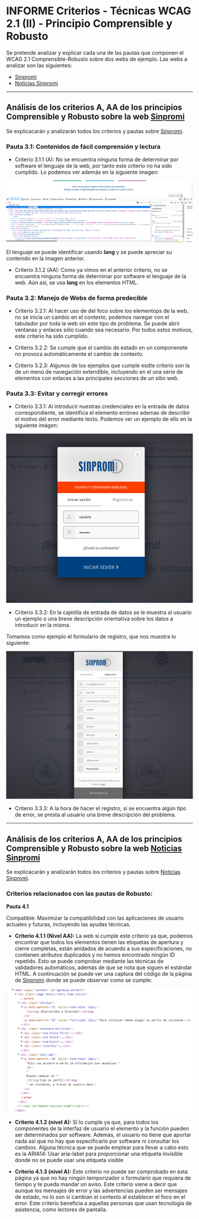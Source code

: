 
# INFORME Criterios - Técnicas WCAG 2.1 (II) - Principio Comprensible y Robusto

Se pretende analizar y explicar cada una de las pautas que componen el WCAG 2.1 Comprensible-Robusto sobre dos webs de ejemplo. Las webs a analizar son las siguientes: 
- [Sinpromi](https://sinpromi.es/)
- [Noticias Sinpromi](https://sinpromi.es/noticias)

***
## Análisis de los criterios A, AA de los principios Comprensible y Robusto sobre la web [Sinpromi](https://sinpromi.es/)

Se explicacarán y analizarán todos los criterios y pautas sobre [Sinpromi](https://sinpromi.es/).

### Pauta 3.1: Contenidos de fácil comprensión y lectura

- Criterio 3.1.1 (A): No se encuentra ninguna forma de determinar por software el lenguaje de la web, por tanto este criterio no ha sido cumplido. Lo podemos ver además en la siguiente imagen:

![Sinpromi-lang](../public/media/img/sinpromi-lang.png "Imagen que muestra la parte del codigo que hace referencia al lenguaje")

El lenguaje se puede identificar usando **lang** y se puede apreciar su contenido en la imagen anterior.

- Criterio 3.1.2 (AA): Como ya vimos en el anterior criterio, no se encuentra ninguna forma de determinar por software el lenguaje de la web. Aún así, se usa **lang** en los elementos HTML.

### Pauta 3.2: Manejo de Webs de forma predecible

- Criterio 3.2.1: Al hacer uso de del foco sobre los elementops de la web, no se inicia un cambio en el contexto, podemos navegar con el tabulador por toda la web sin este tipo de problema.
Se puede abrir ventanas y enlaces sólo cuando sea necesario.
Por todos estos motivos, este criterio ha sido cumplido.

- Criterio 3.2.2: Se cumple que el cambio de estado en un componenete no provoca automáticamente el cambio de contexto.

- Criterio 3.2.3: Algunos de los ejemplos que cumple esdte criterio son la de un menú de navegación extendible, incluyendo en el una serie de elementos con enlaces a las principales secciones de un sitio web.


### Pauta 3.3: Evitar y corregir errores

- Criterio 3.3.1: Al introducir nuestras credenciales en la entrada de datos correspondiente, se identifica el elemento erróneo ademas de describir el motivo del error mediante texto. Podemos ver un ejemplo de ello en la siguiente imágen:

![fallo-usuario](../public/media/img/fallo-usuario.png "Se muestra el bloque de texto con el error")

- Criterio 3.3.2: En la cajetilla de entrada de datos se le muestra al usuario un ejemplo o una breve descripción orientativa sobre los datos a introducir en la misma.

Tomamos como ejemplo el formulario de registro, que nos muestra lo siguiente:

![registro-sinpromi](../public/media/img/registro-sinpromi.png "Imagen que ilustra el formulario de registro de la web  Sinpromi")

- Criterio 3.3.3: A la hora de hacer el registro, si se encuentra algún tipo de error, se presta al usuario una breve descripción del problema.


***
## Análisis de los criterios A, AA de los principios Comprensible y Robusto sobre la web [Noticias Sinpromi](https://sinpromi.es/noticias)
 
Se explicacarán y analizarán todos los criterios y pautas sobre [Noticias Sinpromi](https://sinpromi.es/noticias).

### Criterios relacionados con las pautas de  Robusto:

**Pauta 4.1**

  Compatible: Maximizar la compatibilidad con las aplicaciones de usuario actuales y futuras, incluyendo las ayudas técnicas.

- **Criterio 4.1.1 (Nivel AA):** La web sí cumple este criterio ya que, podemos encontrar que todos los elementos tienen las etiquetas de apertura y cierre completas, están anidados de acuerdo a sus especificaciones, no contienen atributos duplicados y no hemos encontrado ningún ID repetido. Esto se puede comprobar mediante las técnicas de validadores automáticos, además de que se nota que siguen el estándar HTML. A continuación se puede ver una captura del código de la página de [Sinpromi](https://sinpromi.es/) donde se puede observar como se cumple:

![criterio411](../public/media/img/criterio411.PNG "Imagen que muestra una sección del código de la página de Sinpromi.")

- **Criterio 4.1.2 (nivel A):** Sí lo cumple ya que, para todos los componentes de la interfaz de usuario el elemento y la función pueden ser determinados por software. Además, el usuario no tiene que aportar nada así que no hay que especificarlo por software ni consultar los cambios. Alguna técnica que se puede emplear para llevar a cabo esto es la ARIA14: Usar aria-label para proporcionar una etiqueta invisible donde no se puede usar una etiqueta visible

- **Criterio 4.1.3 (nivel A):** Este criterio no puede ser comprobado en esta página ya que no hay ningún temporizador o formulario que requiera de tiempo y te pueda mandar un aviso. Este criterio viene a decir que aunque los mensajes de error y las advertencias pueden ser mensajes de estado, no lo son si cambian el contexto al establecer el foco en el error. Este criterio beneficia a aquellas personas que usan tecnología de asistencia, como lectores de pantalla.